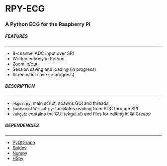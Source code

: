 # RPY-ECG
### A Python ECG for the Raspberry Pi


##### FEATURES
---
* 8-channel ADC input over SPI
* Written entirely in Python
* Zoom in/out
* Session saving and loading (in progress)
* Screenshot save (in progress)

##### DESCRIPTION
---
* `ekgui.py`: main script, spawns GUI and threads
* `hardwareADCread.py`: facilitates reading from ADC through SPI
* `/ekgui`: contains the GUI (ekgui.ui) and files for editing in Qt Creator

##### DEPENDENCIES
---
* [PyQtGraph](http://www.pyqtgraph.org/)
* [Spidev](https://pypi.python.org/pypi/spidev)
* [Numpy](http://www.numpy.org/)
* [H5py](http://www.h5py.org/)
